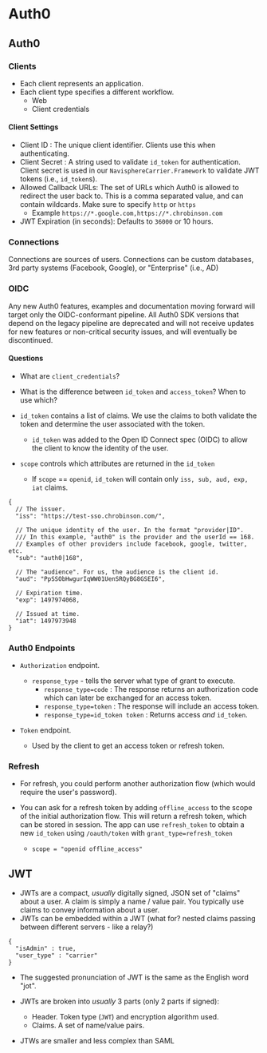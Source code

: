 # Auth0

## Auth0

### Clients

* Each client represents an application.
* Each client type specifies a different workflow.
  * Web
  * Client credentials

#### Client Settings

* Client ID : The unique client identifier. Clients use this when authenticating.
* Client Secret : A string used to validate `id_token` for authentication. Client secret is used in our `NavisphereCarrier.Framework` to validate JWT tokens (i.e., `id_token`s).
* Allowed Callback URLs: The set of URLs which Auth0 is allowed to redirect the user back to. This is a comma separated value, and can contain wildcards. Make sure to specify `http` or `https`
  * Example `https://*.google.com,https://*.chrobinson.com`
* JWT Expiration (in seconds): Defaults to `36000` or 10 hours.

### Connections

Connections are sources of users. Connections can be custom databases, 3rd party systems (Facebook, Google), or "Enterprise" (i.e., AD)

### OIDC

Any new Auth0 features, examples and documentation moving forward will target only the OIDC-conformant pipeline. All Auth0 SDK versions that depend on the legacy pipeline are deprecated and will not receive updates for new features or non-critical security issues, and will eventually be discontinued.


#### Questions

* What are `client_credentials`?

* What is the difference between `id_token` and `access_token`? When to use which?

* `id_token` contains a list of claims. We use the claims to both validate the token and determine the user associated with the token.
  * `id_token` was added to the Open ID Connect spec (OIDC) to allow the client to know the identity of the user.

* `scope` controls which attributes are returned in the `id_token`
  * If `scope` == `openid`, `id_token` will contain only `iss, sub, aud, exp, iat` claims.

```
{
  // The issuer.
  "iss": "https://test-sso.chrobinson.com/",

  // The unique identity of the user. In the format "provider|ID".
  /// In this example, "auth0" is the provider and the userId == 168.
  // Examples of other providers include facebook, google, twitter, etc.
  "sub": "auth0|168",

  // The "audience". For us, the audience is the client id.
  "aud": "PpSSObHwgurIqWW01UenSRQyBG8GSEI6",

  // Expiration time.
  "exp": 1497974068,

  // Issued at time.
  "iat": 1497973948
}
```

### Auth0 Endpoints

* `Authorization` endpoint.
  * `response_type` - tells the server what type of grant to execute.
    * `response_type=code` : The response returns an authorization code which can later be exchanged for an access token.
    * `response_type=token` : The response will include an access token.
    * `response_type=id_token token` : Returns access *and* `id_token`.

* `Token` endpoint.
  * Used by the client to get an access token or refresh token.

### Refresh

* For refresh, you could perform another authorization flow (which would require the user's password).

* You can ask for a refresh token by adding `offline_access` to the scope of the initial authorization flow. This will
  return a refresh token, which can be stored in session. The app can use `refresh_token` to
  obtain a new `id_token` using `/oauth/token` with `grant_type=refresh_token`
  * `scope = "openid offline_access"`



## JWT

* JWTs are a compact, *usually* digitally signed, JSON set of "claims" about a user. A claim is simply a name / value pair. You typically use claims to convey information about a user.
* JWTs can be embedded within a JWT (what for? nested claims passing between different servers - like a relay?)

```
{
  "isAdmin" : true,
  "user_type" : "carrier"
}
```

* The suggested pronunciation of JWT is the same as the English word "jot".

* JWTs are broken into *usually* 3 parts (only 2 parts if signed):
  * Header. Token type (`JWT`) and encryption algorithm used.
  * Claims. A set of name/value pairs.

* JTWs are smaller and less complex than SAML
